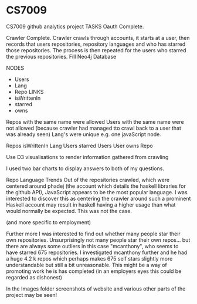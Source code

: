 # CS7009
CS7009 github analytics project
TASKS
Oauth
Complete.

Crawler
Complete.
Crawler crawls through accounts, it starts at a user, then records that users repositories, repository languages and who has starred those repositories. The process is then repeated for the users who starred the previous repositories. 
Fill Neo4j Database

NODES
- Users
- Lang
- Repo
LINKS
- isWrittenIn
- starred
- owns

Repos with the same name were allowed
Users with the same name were not allowed (because crawler had managed tto crawl back to a user that was already seen)
Lang's were unique e.g. one javaScript node.

Repos isWrittenIn Lang
Users starred Users
User owns Repo


Use D3 visualisations to render information gathered from crawling

I used two bar charts to display answers to both of my questions.

Repo Language Trends
Out of the repositories crawled, which were centered around phadej (the account which details the haskell libraries for the github API), JavaScript appears to be the most popular language. I was interested to discover this as centering the crawler around such a prominent Haskell account may result in haskell having a higher usage than what would normally be expected. This was not the case.

(and more specific to employment)

Further more I was interested to find out whether many people star their own repositories. Unsurprisingly not many people star their own repos... but there are always some outliers in this case "mcanthony", who seems to have starred 675 repositories. I investigated mcanthony further and he had a huge 4.2 k repos which perhaps makes 675 self stars slightly more understandable but still a bit unreasonable. This might be a way of promoting work he is has completed (in an employers eyes this could be regarded as dishonest)


In the Images folder screenshots of website and various other parts of the project may be seen!
